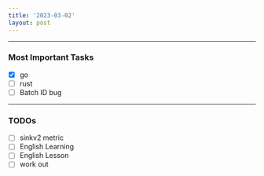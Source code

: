 ```yaml
---
title: '2023-03-02'
layout: post
---
```


---
### Most Important Tasks

- [x] go
- [ ] rust
- [ ] Batch ID bug

---

### TODOs
- [ ] sinkv2 metric
- [ ] English Learning
- [ ] English Lesson
- [ ] work out
